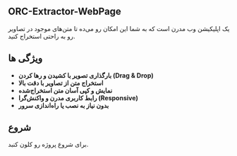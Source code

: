 ## ORC-Extractor-WebPage

  یک اپلیکیشن وب مدرن است که به شما این امکان رو می‌ده تا متن‌های موجود در تصاویر رو به راحتی استخراج کنید.

  ## ویژگی ها

  - **بارگذاری تصویر با کشیدن و رها کردن (Drag & Drop)**
- **استخراج متن از تصاویر با دقت بالا**
- **نمایش و کپی آسان متن استخراج‌شده**
- **رابط کاربری مدرن و واکنش‌گرا (Responsive)**
- **بدون نیاز به نصب یا راه‌اندازی سرور**

## شروع

برای شروع پروژه رو کلون کنبد.
